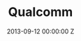 ---
title: Qualcomm
date: 2013-09-12 00:00:00 Z
medium: television
image: "/uploads/qualcomm.jpg"
feature-image: "/uploads/qualcomm-feature.jpg"
span: April 2012 – April 2013
company: Qualcomm
layout: project
is-featured: 'true'
is-carousel: 'true'
carousel-text: Defining a moment for a global brand
---